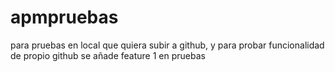 # apmpruebas
para pruebas en local que quiera subir a github, y para probar funcionalidad de propio github
se añade feature 1 en pruebas
